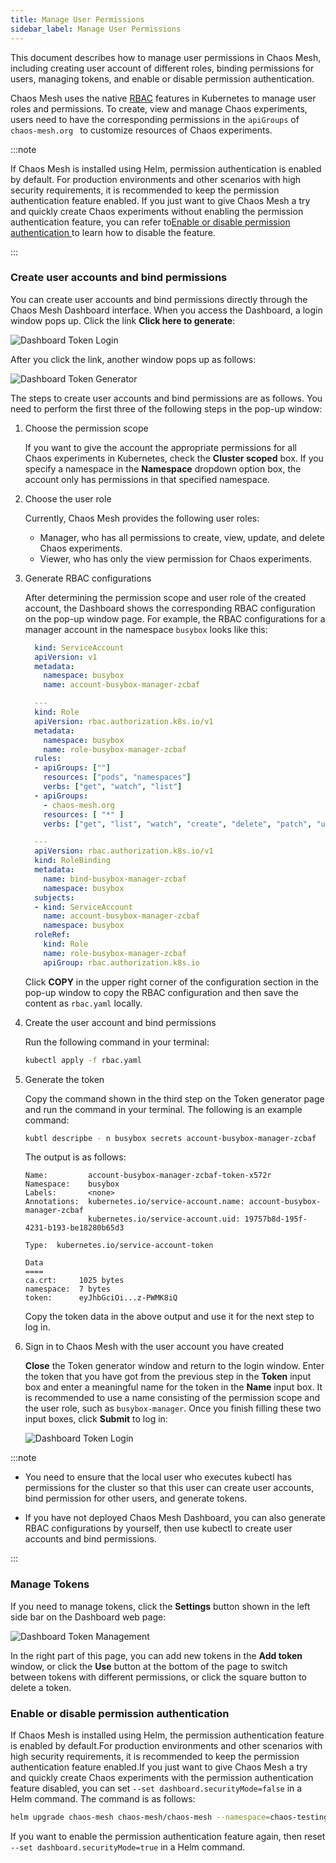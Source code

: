 ```yaml
---
title: Manage User Permissions
sidebar_label: Manage User Permissions
---
```


This document describes how to manage user permissions in Chaos Mesh, including creating user account of different roles, binding permissions for users, managing tokens, and enable or disable permission authentication.

Chaos Mesh uses the native [RBAC](https://kubernetes.io/docs/reference/access-authn-authz/rbac/) features in Kubernetes to manage user roles and permissions. To create, view and manage Chaos experiments, users need to have the corresponding permissions in the `apiGroups` of `chaos-mesh.org ` to customize resources of Chaos experiments.

:::note

If Chaos Mesh is installed using Helm, permission authentication is enabled by default. For production environments and other scenarios with high security requirements, it is recommended to keep the permission authentication feature enabled. If you just want to give Chaos Mesh a try and quickly create Chaos experiments without enabling the permission authentication feature, you can refer to[Enable or disable permission authentication ](#enable-or-disable-permission-authentication) to learn how to disable the feature.

:::

### Create user accounts and bind permissions

You can create user accounts and bind permissions directly through the Chaos Mesh Dashboard interface. When you access the Dashboard, a login window pops up. Click the link **Click here to generate**:

![Dashboard Token Login](img/dashboard_login1.png)

After you click the link, another window pops up as follows:

![Dashboard Token Generator](img/token_helper.png)

The steps to create user accounts and bind permissions are as follows. You need to perform the first three of the following steps in the pop-up window:

1. Choose the permission scope

   If you want to give the account the appropriate permissions for all Chaos experiments in Kubernetes, check the **Cluster scoped** box. If you specify a namespace in the **Namespace** dropdown option box, the account only has permissions in that specified namespace.

2. Choose the user role

   Currently, Chaos Mesh provides the following user roles:

   - Manager, who has all permissions to create, view, update, and delete Chaos experiments.
   - Viewer, who has only the view permission for Chaos experiments.

3. Generate RBAC configurations

   After determining the permission scope and user role of the created account, the Dashboard shows the corresponding RBAC configuration on the pop-up window page. For example, the RBAC configurations for a manager account in the namespace `busybox` looks like this:

   ```yaml
     kind: ServiceAccount
     apiVersion: v1
     metadata:
       namespace: busybox
       name: account-busybox-manager-zcbaf

     ---
     kind: Role
     apiVersion: rbac.authorization.k8s.io/v1
     metadata:
       namespace: busybox
       name: role-busybox-manager-zcbaf
     rules:
     - apiGroups: [""]
       resources: ["pods", "namespaces"]
       verbs: ["get", "watch", "list"]
     - apiGroups:
       - chaos-mesh.org
       resources: [ "*" ]
       verbs: ["get", "list", "watch", "create", "delete", "patch", "update"]

     ---
     apiVersion: rbac.authorization.k8s.io/v1
     kind: RoleBinding
     metadata:
       name: bind-busybox-manager-zcbaf
       namespace: busybox
     subjects:
     - kind: ServiceAccount
       name: account-busybox-manager-zcbaf
       namespace: busybox
     roleRef:
       kind: Role
       name: role-busybox-manager-zcbaf
       apiGroup: rbac.authorization.k8s.io
   ```

   Click **COPY** in the upper right corner of the configuration section in the pop-up window to copy the RBAC configuration and then save the content as `rbac.yaml` locally.

4. Create the user account and bind permissions

   Run the following command in your terminal:

   ```bash
   kubectl apply -f rbac.yaml
   ```

5. Generate the token

   Copy the command shown in the third step on the Token generator page and run the command in your terminal. The following is an example command:

   ```bash
   kubtl descripbe - n busybox secrets account-busybox-manager-zcbaf
   ```

   The output is as follows:

   ```log
   Name:         account-busybox-manager-zcbaf-token-x572r
   Namespace:    busybox
   Labels:       <none>
   Annotations:  kubernetes.io/service-account.name: account-busybox-manager-zcbaf
                 kubernetes.io/service-account.uid: 19757b8d-195f-4231-b193-be18280b65d3

   Type:  kubernetes.io/service-account-token

   Data
   ====
   ca.crt:     1025 bytes
   namespace:  7 bytes
   token:      eyJhbGciOi...z-PWMK8iQ
   ```

   Copy the token data in the above output and use it for the next step to log in.

6. Sign in to Chaos Mesh with the user account you have created

   **Close** the Token generator window and return to the login window. Enter the token that you have got from the previous step in the **Token** input box and enter a meaningful name for the token in the **Name** input box. It is recommended to use a name consisting of the permission scope and the user role, such as `busybox-manager`. Once you finish filling these two input boxes, click **Submit** to log in:

   ![Dashboard Token Login](img/dashboard_login2.png)

:::note

- You need to ensure that the local user who executes kubectl has permissions for the cluster so that this user can create user accounts, bind permission for other users, and generate tokens.

- If you have not deployed Chaos Mesh Dashboard, you can also generate RBAC configurations by yourself, then use kubectl to create user accounts and bind permissions.

:::

### Manage Tokens

If you need to manage tokens, click the **Settings** button shown in the left side bar on the Dashboard web page:

![Dashboard Token Management](img/token_manager.png)

In the right part of this page, you can add new tokens in the **Add token** window, or click the **Use** button at the bottom of the page to switch between tokens with different permissions, or click the square button to delete a token.

### Enable or disable permission authentication

If Chaos Mesh is installed using Helm, the permission authentication feature is enabled by default.For production environments and other scenarios with high security requirements, it is recommended to keep the permission authentication feature enabled.If you just want to give Chaos Mesh a try and quickly create Chaos experiments with the permission authentication feature disabled, you can set `--set dashboard.securityMode=false` in a Helm command. The command is as follows:

```bash
helm upgrade chaos-mesh chaos-mesh/chaos-mesh --namespace=chaos-testing --set dashboard.securityMode=false
```

If you want to enable the permission authentication feature again, then reset `--set dashboard.securityMode=true` in a Helm command.

